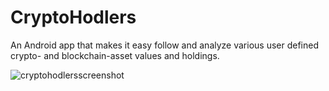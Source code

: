 # CryptoHodlers
An Android app that makes it easy follow and analyze various user defined crypto- and blockchain-asset values and holdings.

![cryptohodlersscreenshot](https://user-images.githubusercontent.com/28114032/28995260-5b295d28-79ed-11e7-9bf6-166bdbb4935b.jpg)
